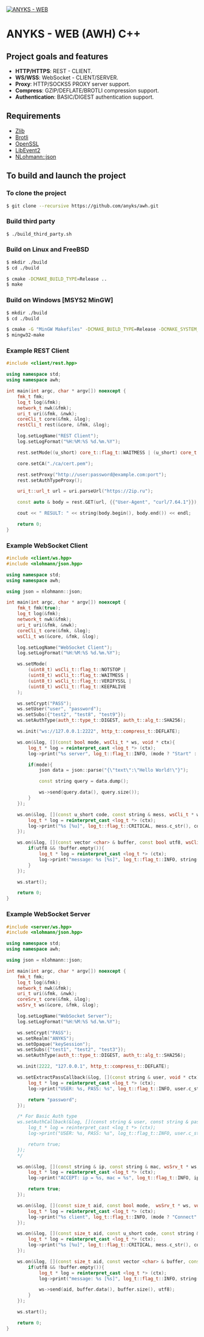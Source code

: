 [![ANYKS - WEB](https://raw.githubusercontent.com/anyks/awh/main/img/banner.jpg)](https://anyks.com)

# ANYKS - WEB (AWH) C++

## Project goals and features

- **HTTP/HTTPS**: REST - CLIENT.
- **WS/WSS**: WebSocket - CLIENT/SERVER.
- **Proxy**: HTTP/SOCKS5 PROXY server support.
- **Compress**: GZIP/DEFLATE/BROTLI compression support.
- **Authentication**: BASIC/DIGEST authentication support.

## Requirements

- [Zlib](http://www.zlib.net)
- [Brotli](https://github.com/google/brotli)
- [OpenSSL](https://www.openssl.org)
- [LibEvent2](https://github.com/libevent/libevent)
- [NLohmann::json](https://github.com/nlohmann/json)

## To build and launch the project

### To clone the project

```bash
$ git clone --recursive https://github.com/anyks/awh.git
```

### Build third party

```bash
$ ./build_third_party.sh
```

### Build on Linux and FreeBSD

```bash
$ mkdir ./build
$ cd ./build

$ cmake -DCMAKE_BUILD_TYPE=Release ..
$ make
```

### Build on Windows [MSYS2 MinGW]

```bash
$ mkdir ./build
$ cd ./build

$ cmake -G "MinGW Makefiles" -DCMAKE_BUILD_TYPE=Release -DCMAKE_SYSTEM_NAME=Windows ..
$ mingw32-make
```

### Example REST Client

```c++
#include <client/rest.hpp>

using namespace std;
using namespace awh;

int main(int argc, char * argv[]) noexcept {
	fmk_t fmk;
	log_t log(&fmk);
	network_t nwk(&fmk);
	uri_t uri(&fmk, &nwk);
	coreCli_t core(&fmk, &log);
	restCli_t rest(&core, &fmk, &log);

	log.setLogName("REST Client");
	log.setLogFormat("%H:%M:%S %d.%m.%Y");

	rest.setMode((u_short) core_t::flag_t::WAITMESS | (u_short) core_t::flag_t::VERIFYSSL);

	core.setCA("./ca/cert.pem");

	rest.setProxy("http://user:password@example.com:port");
	rest.setAuthTypeProxy();

	uri_t::url_t url = uri.parseUrl("https://2ip.ru");

	const auto & body = rest.GET(url, {{"User-Agent", "curl/7.64.1"}});

	cout << " RESULT: " << string(body.begin(), body.end()) << endl;

	return 0;
}
```

### Example WebSocket Client

```c++
#include <client/ws.hpp>
#include <nlohmann/json.hpp>

using namespace std;
using namespace awh;

using json = nlohmann::json;

int main(int argc, char * argv[]) noexcept {
	fmk_t fmk(true);
	log_t log(&fmk);
	network_t nwk(&fmk);
	uri_t uri(&fmk, &nwk);
	coreCli_t core(&fmk, &log);
	wsCli_t ws(&core, &fmk, &log);

	log.setLogName("WebSocket Client");
	log.setLogFormat("%H:%M:%S %d.%m.%Y");

	ws.setMode(
		(uint8_t) wsCli_t::flag_t::NOTSTOP |
		(uint8_t) wsCli_t::flag_t::WAITMESS |
		(uint8_t) wsCli_t::flag_t::VERIFYSSL |
		(uint8_t) wsCli_t::flag_t::KEEPALIVE
	);

	ws.setCrypt("PASS");
	ws.setUser("user", "password");
	ws.setSubs({"test2", "test8", "test9"});
	ws.setAuthType(auth_t::type_t::DIGEST, auth_t::alg_t::SHA256);

	ws.init("ws://127.0.0.1:2222", http_t::compress_t::DEFLATE);

	ws.on(&log, [](const bool mode, wsCli_t * ws, void * ctx){
		log_t * log = reinterpret_cast <log_t *> (ctx);
		log->print("%s server", log_t::flag_t::INFO, (mode ? "Start" : "Stop"));

		if(mode){
			json data = json::parse("{\"text\":\"Hello World!\"}");

			const string query = data.dump();

			ws->send(query.data(), query.size());
		}
	});

	ws.on(&log, [](const u_short code, const string & mess, wsCli_t * ws, void * ctx){
		log_t * log = reinterpret_cast <log_t *> (ctx);
		log->print("%s [%u]", log_t::flag_t::CRITICAL, mess.c_str(), code);
	});

	ws.on(&log, [](const vector <char> & buffer, const bool utf8, wsCli_t * ws, void * ctx){
		if(utf8 && !buffer.empty()){
			log_t * log = reinterpret_cast <log_t *> (ctx);
			log->print("message: %s [%s]", log_t::flag_t::INFO, string(buffer.begin(), buffer.end()).c_str(), ws->getSub().c_str());
		}
	});

	ws.start();

	return 0;
}
```

### Example WebSocket Server

```c++
#include <server/ws.hpp>
#include <nlohmann/json.hpp>

using namespace std;
using namespace awh;

using json = nlohmann::json;

int main(int argc, char * argv[]) noexcept {
	fmk_t fmk;
	log_t log(&fmk);
	network_t nwk(&fmk);
	uri_t uri(&fmk, &nwk);
	coreSrv_t core(&fmk, &log);
	wsSrv_t ws(&core, &fmk, &log);

	log.setLogName("WebSocket Server");
	log.setLogFormat("%H:%M:%S %d.%m.%Y");

	ws.setCrypt("PASS");
	ws.setRealm("ANYKS");
	ws.setOpaque("keySession");
	ws.setSubs({"test1", "test2", "test3"});
	ws.setAuthType(auth_t::type_t::DIGEST, auth_t::alg_t::SHA256);

	ws.init(2222, "127.0.0.1", http_t::compress_t::DEFLATE);

	ws.setExtractPassCallback(&log, [](const string & user, void * ctx) -> string {
		log_t * log = reinterpret_cast <log_t *> (ctx);
		log->print("USER: %s, PASS: %s", log_t::flag_t::INFO, user.c_str(), "password");

		return "password";
	});

	/* For Basic Auth type
	ws.setAuthCallback(&log, [](const string & user, const string & password, void * ctx) -> bool {
		log_t * log = reinterpret_cast <log_t *> (ctx);
		log->print("USER: %s, PASS: %s", log_t::flag_t::INFO, user.c_str(), password.c_str());

		return true;
	});
	*/

	ws.on(&log, [](const string & ip, const string & mac, wsSrv_t * ws, void * ctx) -> bool {
		log_t * log = reinterpret_cast <log_t *> (ctx);
		log->print("ACCEPT: ip = %s, mac = %s", log_t::flag_t::INFO, ip.c_str(), mac.c_str());

		return true;
	});

	ws.on(&log, [](const size_t aid, const bool mode,  wsSrv_t * ws, void * ctx) noexcept {
		log_t * log = reinterpret_cast <log_t *> (ctx);
		log->print("%s client", log_t::flag_t::INFO, (mode ? "Connect" : "Disconnect"));
	});

	ws.on(&log, [](const size_t aid, const u_short code, const string & mess,  wsSrv_t * ws, void * ctx) noexcept {
		log_t * log = reinterpret_cast <log_t *> (ctx);
		log->print("%s [%u]", log_t::flag_t::CRITICAL, mess.c_str(), code);
	});

	ws.on(&log, [](const size_t aid, const vector <char> & buffer, const bool utf8,  wsSrv_t * ws, void * ctx) noexcept {
		if(utf8 && !buffer.empty()){
			log_t * log = reinterpret_cast <log_t *> (ctx);
			log->print("message: %s [%s]", log_t::flag_t::INFO, string(buffer.begin(), buffer.end()).c_str(), ws->getSub(aid).c_str());

			ws->send(aid, buffer.data(), buffer.size(), utf8);
		}
	});

	ws.start();

	return 0;
}
```
